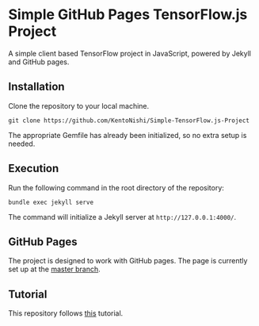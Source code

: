 # Simple GitHub Pages TensorFlow.js Project

A simple client based TensorFlow project in JavaScript, powered by Jekyll and GitHub pages.

## Installation
Clone the repository to your local machine.
```
git clone https://github.com/KentoNishi/Simple-TensorFlow.js-Project
```
The appropriate Gemfile has already been initialized, so no extra setup is needed.

## Execution
Run the following command in the root directory of the repository:
```
bundle exec jekyll serve
```
The command will initialize a Jekyll server at ``http://127.0.0.1:4000/``.

## GitHub Pages
The project is designed to work with GitHub pages. The page is currently set up at the [master branch](https://kentonishi.github.io/GHP-TensorFlow.js).

## Tutorial
This repository follows [this](https://codelabs.developers.google.com/codelabs/tfjs-training-classfication/index.html#0) tutorial.
